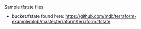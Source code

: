 Sample tfstate files
- bucket.tfstate found here: https://github.com/mdb/terraform-example/blob/master/terraform/terraform.tfstate
